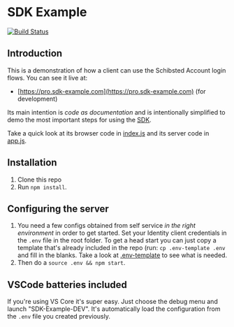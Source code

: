 # SDK Example

[![Build Status](https://travis-ci.org/schibsted/sdk-example.svg?branch=master)](https://travis-ci.org/schibsted/sdk-example)

## Introduction

This is a demonstration of how a client can use the Schibsted Account login flows. You can see it
live at:

* [https://pro.sdk-example.com](https://pro.sdk-example.com) (for development)

Its main intention is *code as documentation* and is intentionally simplified to demo the most
important steps for using the [SDK](https://github.com/schibsted/account-sdk-browser).

Take a quick look at its browser code in [index.js](./browser/index.js) and its server code in
[app.js](./app.js).

## Installation

1. Clone this repo
1. Run `npm install`.

## Configuring the server

1. You need a few configs obtained from self service *in the right environment* in order to get
   started. Set your Identity client credentials in the `.env` file in the root folder. To get a
   head start you can just copy a template that's already included in the repo (run: `cp
   .env-template .env` and fill in the blanks. Take a look at [.env-template](./.env-template) to
   see what is needed.
1. Then do a `source .env && npm start`.

## VSCode batteries included

If you're using VS Core it's super easy. Just choose the debug menu and launch "SDK-Example-DEV".
It's automatically load the configuration from the `.env` file you created previously.
